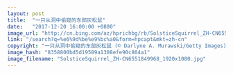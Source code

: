 ```yaml
---
layout: post
title:  "一只从洞中偷窥的东部灰松鼠"
date:   "2017-12-20 16:00:00 +0800"
image_url: "http://cn.bing.com/az/hprichbg/rb/SolsticeSquirrel_ZH-CN6551849968_1920x1080.jpg"
link: "/search?q=%e6%9d%be%e9%bc%a0&form=hpcapt&mkt=zh-cn"
copyright: "一只从洞中偷窥的东部灰松鼠 (© Darlyne A. Murawski/Getty Images)"
image_hash: "8358800bd5d19589a1308efe90c804a1"
image_filename: "SolsticeSquirrel_ZH-CN6551849968_1920x1080.jpg"
---
```

